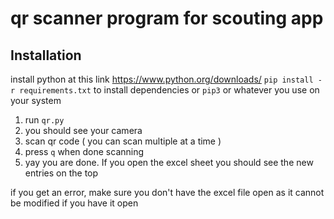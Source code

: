 # qr scanner program for scouting app

## Installation
install python at this link https://www.python.org/downloads/
`pip install -r requirements.txt` to install dependencies or `pip3` or whatever you use on your system

1. run `qr.py`
2. you should see your camera
3. scan qr code ( you can scan multiple at a time )
4. press `q` when done scanning
5. yay you are done. If you open the excel sheet you should see the new entries on the top

if you get an error, make sure you don't have the excel file open as it cannot be modified if you have it open

